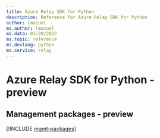 ```yaml
---
title: Azure Relay SDK for Python
description: Reference for Azure Relay SDK for Python
author: lmazuel
ms.author: lmazuel
ms.data: 01/20/2023
ms.topic: reference
ms.devlang: python
ms.service: relay
---
```

# Azure Relay SDK for Python - preview

## Management packages - preview
[!INCLUDE [mgmt-packages](relay-mgmt-index.md)]